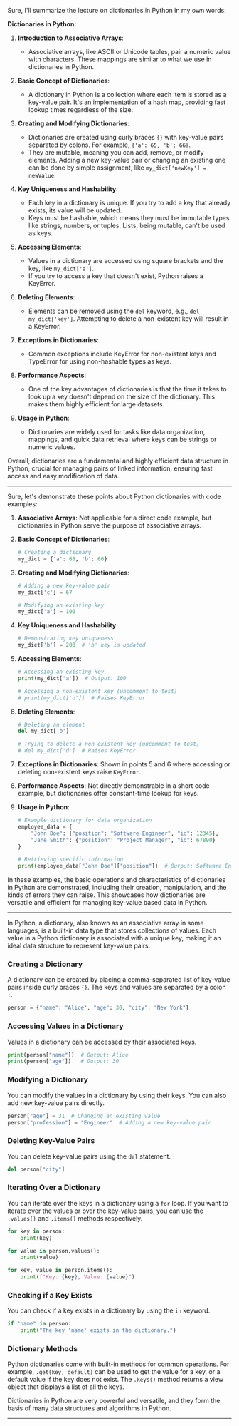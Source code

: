 Sure, I'll summarize the lecture on dictionaries in Python in my own words:

**Dictionaries in Python:**

1. **Introduction to Associative Arrays**: 
   - Associative arrays, like ASCII or Unicode tables, pair a numeric value with characters. These mappings are similar to what we use in dictionaries in Python.

2. **Basic Concept of Dictionaries**: 
   - A dictionary in Python is a collection where each item is stored as a key-value pair. It's an implementation of a hash map, providing fast lookup times regardless of the size.

3. **Creating and Modifying Dictionaries**:
   - Dictionaries are created using curly braces `{}` with key-value pairs separated by colons. For example, `{'a': 65, 'b': 66}`.
   - They are mutable, meaning you can add, remove, or modify elements. Adding a new key-value pair or changing an existing one can be done by simple assignment, like `my_dict['newKey'] = newValue`.

4. **Key Uniqueness and Hashability**:
   - Each key in a dictionary is unique. If you try to add a key that already exists, its value will be updated.
   - Keys must be hashable, which means they must be immutable types like strings, numbers, or tuples. Lists, being mutable, can't be used as keys.

5. **Accessing Elements**:
   - Values in a dictionary are accessed using square brackets and the key, like `my_dict['a']`.
   - If you try to access a key that doesn't exist, Python raises a KeyError.

6. **Deleting Elements**:
   - Elements can be removed using the `del` keyword, e.g., `del my_dict['key']`. Attempting to delete a non-existent key will result in a KeyError.

7. **Exceptions in Dictionaries**:
   - Common exceptions include KeyError for non-existent keys and TypeError for using non-hashable types as keys.

8. **Performance Aspects**:
   - One of the key advantages of dictionaries is that the time it takes to look up a key doesn't depend on the size of the dictionary. This makes them highly efficient for large datasets.

9. **Usage in Python**:
   - Dictionaries are widely used for tasks like data organization, mappings, and quick data retrieval where keys can be strings or numeric values.

Overall, dictionaries are a fundamental and highly efficient data structure in Python, crucial for managing pairs of linked information, ensuring fast access and easy modification of data.

---
Sure, let's demonstrate these points about Python dictionaries with code examples:

1. **Associative Arrays**: Not applicable for a direct code example, but dictionaries in Python serve the purpose of associative arrays.

2. **Basic Concept of Dictionaries**:
   ```python
   # Creating a dictionary
   my_dict = {'a': 65, 'b': 66}
   ```

3. **Creating and Modifying Dictionaries**:
   ```python
   # Adding a new key-value pair
   my_dict['c'] = 67

   # Modifying an existing key
   my_dict['a'] = 100
   ```

4. **Key Uniqueness and Hashability**:
   ```python
   # Demonstrating key uniqueness
   my_dict['b'] = 200  # 'b' key is updated
   ```

5. **Accessing Elements**:
   ```python
   # Accessing an existing key
   print(my_dict['a'])  # Output: 100

   # Accessing a non-existent key (uncomment to test)
   # print(my_dict['d'])  # Raises KeyError
   ```

6. **Deleting Elements**:
   ```python
   # Deleting an element
   del my_dict['b']

   # Trying to delete a non-existent key (uncomment to test)
   # del my_dict['d']  # Raises KeyError
   ```

7. **Exceptions in Dictionaries**: Shown in points 5 and 6 where accessing or deleting non-existent keys raise `KeyError`.

8. **Performance Aspects**: Not directly demonstrable in a short code example, but dictionaries offer constant-time lookup for keys.

9. **Usage in Python**:
   ```python
   # Example dictionary for data organization
   employee_data = {
       "John Doe": {"position": "Software Engineer", "id": 12345},
       "Jane Smith": {"position": "Project Manager", "id": 67890}
   }

   # Retrieving specific information
   print(employee_data["John Doe"]["position"])  # Output: Software Engineer
   ```

In these examples, the basic operations and characteristics of dictionaries in Python are demonstrated, including their creation, manipulation, and the kinds of errors they can raise. This showcases how dictionaries are versatile and efficient for managing key-value based data in Python.

---

In Python, a dictionary, also known as an associative array in some languages, is a built-in data type that stores collections of values. Each value in a Python dictionary is associated with a unique key, making it an ideal data structure to represent key-value pairs.

### **Creating a Dictionary**

A dictionary can be created by placing a comma-separated list of key-value pairs inside curly braces `{}`. The keys and values are separated by a colon `:`.

```python
person = {"name": "Alice", "age": 30, "city": "New York"}
```

### **Accessing Values in a Dictionary**

Values in a dictionary can be accessed by their associated keys.

```python
print(person["name"])  # Output: Alice
print(person["age"])   # Output: 30
```

### **Modifying a Dictionary**

You can modify the values in a dictionary by using their keys. You can also add new key-value pairs directly.

```python
person["age"] = 31  # Changing an existing value
person["profession"] = "Engineer"  # Adding a new key-value pair
```

### **Deleting Key-Value Pairs**

You can delete key-value pairs using the `del` statement.

```python
del person["city"]
```

### **Iterating Over a Dictionary**

You can iterate over the keys in a dictionary using a `for` loop. If you want to iterate over the values or over the key-value pairs, you can use the `.values()` and `.items()` methods respectively.

```python
for key in person:
    print(key)

for value in person.values():
    print(value)

for key, value in person.items():
    print(f"Key: {key}, Value: {value}")
```

### **Checking if a Key Exists**

You can check if a key exists in a dictionary by using the `in` keyword.

```python
if "name" in person:
    print("The key 'name' exists in the dictionary.")
```

### **Dictionary Methods**

Python dictionaries come with built-in methods for common operations. For example, `.get(key, default)` can be used to get the value for a key, or a default value if the key does not exist. The `.keys()` method returns a view object that displays a list of all the keys.

Dictionaries in Python are very powerful and versatile, and they form the basis of many data structures and algorithms in Python.

---
